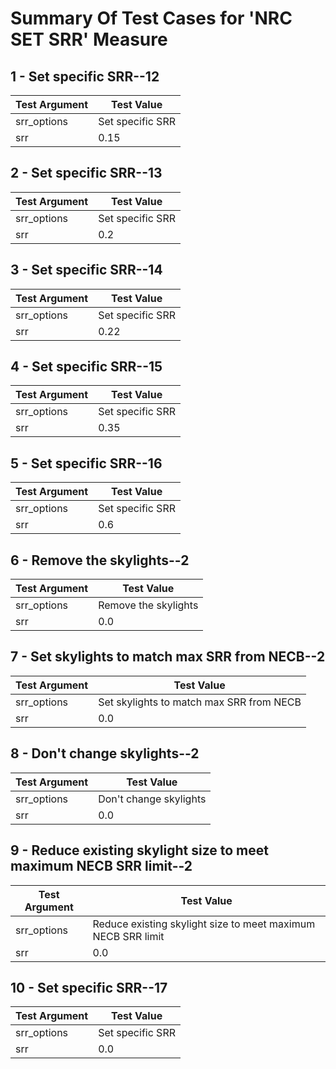 # Summary Of Test Cases for 'NRC SET SRR' Measure
 
## 1 - Set specific SRR--12
| Test Argument | Test Value |
| ------------- | ---------- |
| srr_options |Set specific SRR |
| srr |0.15 |
 
## 2 - Set specific SRR--13
| Test Argument | Test Value |
| ------------- | ---------- |
| srr_options |Set specific SRR |
| srr |0.2 |
 
## 3 - Set specific SRR--14
| Test Argument | Test Value |
| ------------- | ---------- |
| srr_options |Set specific SRR |
| srr |0.22 |
 
## 4 - Set specific SRR--15
| Test Argument | Test Value |
| ------------- | ---------- |
| srr_options |Set specific SRR |
| srr |0.35 |
 
## 5 - Set specific SRR--16
| Test Argument | Test Value |
| ------------- | ---------- |
| srr_options |Set specific SRR |
| srr |0.6 |
 
## 6 - Remove the skylights--2
| Test Argument | Test Value |
| ------------- | ---------- |
| srr_options |Remove the skylights |
| srr |0.0 |
 
## 7 - Set skylights to match max SRR from NECB--2
| Test Argument | Test Value |
| ------------- | ---------- |
| srr_options |Set skylights to match max SRR from NECB |
| srr |0.0 |
 
## 8 - Don't change skylights--2
| Test Argument | Test Value |
| ------------- | ---------- |
| srr_options |Don't change skylights |
| srr |0.0 |
 
## 9 - Reduce existing skylight size to meet maximum NECB SRR limit--2
| Test Argument | Test Value |
| ------------- | ---------- |
| srr_options |Reduce existing skylight size to meet maximum NECB SRR limit |
| srr |0.0 |
 
## 10 - Set specific SRR--17
| Test Argument | Test Value |
| ------------- | ---------- |
| srr_options |Set specific SRR |
| srr |0.0 |
 
